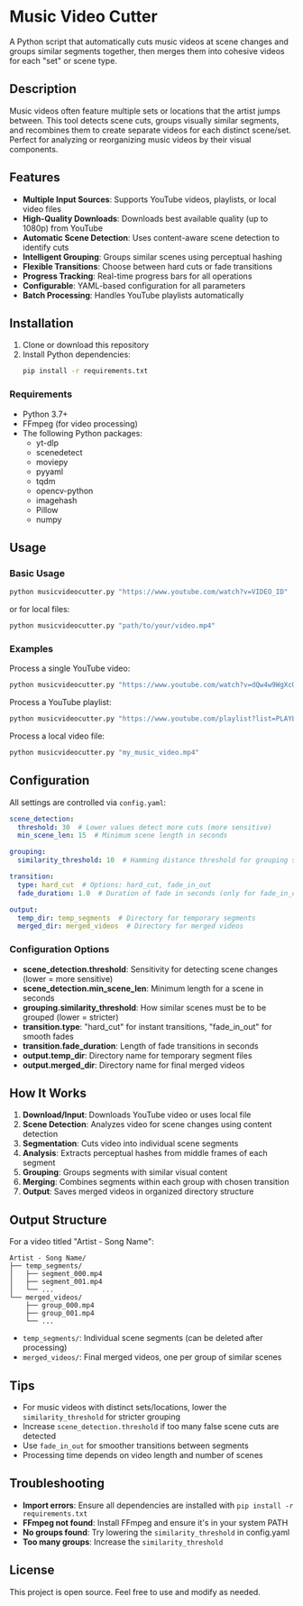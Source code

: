 # Music Video Cutter

A Python script that automatically cuts music videos at scene changes and groups similar segments together, then merges them into cohesive videos for each "set" or scene type.

## Description

Music videos often feature multiple sets or locations that the artist jumps between. This tool detects scene cuts, groups visually similar segments, and recombines them to create separate videos for each distinct scene/set. Perfect for analyzing or reorganizing music videos by their visual components.

## Features

- **Multiple Input Sources**: Supports YouTube videos, playlists, or local video files
- **High-Quality Downloads**: Downloads best available quality (up to 1080p) from YouTube
- **Automatic Scene Detection**: Uses content-aware scene detection to identify cuts
- **Intelligent Grouping**: Groups similar scenes using perceptual hashing
- **Flexible Transitions**: Choose between hard cuts or fade transitions
- **Progress Tracking**: Real-time progress bars for all operations
- **Configurable**: YAML-based configuration for all parameters
- **Batch Processing**: Handles YouTube playlists automatically

## Installation

1. Clone or download this repository
2. Install Python dependencies:
   ```bash
   pip install -r requirements.txt
   ```

### Requirements

- Python 3.7+
- FFmpeg (for video processing)
- The following Python packages:
  - yt-dlp
  - scenedetect
  - moviepy
  - pyyaml
  - tqdm
  - opencv-python
  - imagehash
  - Pillow
  - numpy

## Usage

### Basic Usage

```bash
python musicvideocutter.py "https://www.youtube.com/watch?v=VIDEO_ID"
```

or for local files:

```bash
python musicvideocutter.py "path/to/your/video.mp4"
```

### Examples

Process a single YouTube video:
```bash
python musicvideocutter.py "https://www.youtube.com/watch?v=dQw4w9WgXcQ"
```

Process a YouTube playlist:
```bash
python musicvideocutter.py "https://www.youtube.com/playlist?list=PLAYLIST_ID"
```

Process a local video file:
```bash
python musicvideocutter.py "my_music_video.mp4"
```

## Configuration

All settings are controlled via `config.yaml`:

```yaml
scene_detection:
  threshold: 30  # Lower values detect more cuts (more sensitive)
  min_scene_len: 15  # Minimum scene length in seconds

grouping:
  similarity_threshold: 10  # Hamming distance threshold for grouping similar scenes

transition:
  type: hard_cut  # Options: hard_cut, fade_in_out
  fade_duration: 1.0  # Duration of fade in seconds (only for fade_in_out)

output:
  temp_dir: temp_segments  # Directory for temporary segments
  merged_dir: merged_videos  # Directory for merged videos
```

### Configuration Options

- **scene_detection.threshold**: Sensitivity for detecting scene changes (lower = more sensitive)
- **scene_detection.min_scene_len**: Minimum length for a scene in seconds
- **grouping.similarity_threshold**: How similar scenes must be to be grouped (lower = stricter)
- **transition.type**: "hard_cut" for instant transitions, "fade_in_out" for smooth fades
- **transition.fade_duration**: Length of fade transitions in seconds
- **output.temp_dir**: Directory name for temporary segment files
- **output.merged_dir**: Directory name for final merged videos

## How It Works

1. **Download/Input**: Downloads YouTube video or uses local file
2. **Scene Detection**: Analyzes video for scene changes using content detection
3. **Segmentation**: Cuts video into individual scene segments
4. **Analysis**: Extracts perceptual hashes from middle frames of each segment
5. **Grouping**: Groups segments with similar visual content
6. **Merging**: Combines segments within each group with chosen transition
7. **Output**: Saves merged videos in organized directory structure

## Output Structure

For a video titled "Artist - Song Name":

```
Artist - Song Name/
├── temp_segments/
│   ├── segment_000.mp4
│   ├── segment_001.mp4
│   └── ...
└── merged_videos/
    ├── group_000.mp4
    ├── group_001.mp4
    └── ...
```

- `temp_segments/`: Individual scene segments (can be deleted after processing)
- `merged_videos/`: Final merged videos, one per group of similar scenes

## Tips

- For music videos with distinct sets/locations, lower the `similarity_threshold` for stricter grouping
- Increase `scene_detection.threshold` if too many false scene cuts are detected
- Use `fade_in_out` for smoother transitions between segments
- Processing time depends on video length and number of scenes

## Troubleshooting

- **Import errors**: Ensure all dependencies are installed with `pip install -r requirements.txt`
- **FFmpeg not found**: Install FFmpeg and ensure it's in your system PATH
- **No groups found**: Try lowering the `similarity_threshold` in config.yaml
- **Too many groups**: Increase the `similarity_threshold`

## License

This project is open source. Feel free to use and modify as needed.
